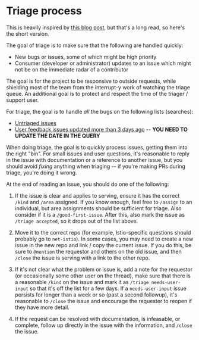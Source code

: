# Triage process

This is heavily inspired by [this blog post](https://apenwarr.ca/log/20171213), but that's a long read, so here's the short version.

The goal of triage is to make sure that the following are handled quickly:

* New bugs or issues, some of which might be high priority
* Consumer (developer or administrator) updates to an issue which might not be on the immediate radar of a contributor

The goal is for the project to be responsive to outside requests, while shielding most of the team from the interrupt-y work of watching the triage queue. An additional goal is to protect and respect the time of the triager / support user.

For triage, the goal is to handle _all_ the bugs on the following lists (searches):

* [Untriaged issues](https://github.com/knative/serving/issues?q=is%3Aissue+is%3Aopen+-label%3Atriage%2Faccepted+-label%3Atriage%2Fneeds-user-input)
* [User feedback issues updated more than 3 days ago](https://github.com/knative/serving/issues?q=is%3Aissue+is%3Aopen+label%3Atriage%2Fneeds-user-input+updated%3A%3C%3D2021-03-13) -- **YOU NEED TO UPDATE THE DATE IN THE QUERY**

When doing triage, the goal is to quickly process issues, getting them into the right "bin". For small issues and user questions, it's reasonable to reply in the issue with documentation or a reference to another issue, but you should avoid *fixing* anything when triaging -- if you're making PRs during triage, you're doing it wrong.

At the end of reading an issue, you should do one of the following:

1. If the issue is clear and applies to serving, ensure it has the correct `/kind` and `/area` assigned. If you know enough, feel free to `/assign` to an individual, but area assignments should be sufficient for triage. Also consider if it is a `/good-first-issue`. After this, also mark the issue as `/triage accepted`, so it drops out of the list above.

1. Move it to the correct repo (for example, Istio-specific questions should probably go to `net-istio`). In some cases, you may need to create a new issue in the new repo and link / copy the current issue. If you do this, be sure to `@mention` the requestor and others on the old issue, and then `/close` the issue is serving with a link to the other repo.

1. If it's not clear what the problem or issue is, add a note for the requestor (or occasionally some other user on the thread), make sure that there is a reasonable `/kind` on the issue and mark it as `/triage needs-user-input` so that it's off the list for a few days. If a `needs-user-input` issue persists for longer than a week or so (past a second followup), it's reasonable to `/close` the issue and encourage the requester to reopen if they have more detail.

1. If the request can be resolved with documentation, is infeasable, or complete, follow up directly in the issue with the information, and `/close` the issue.


